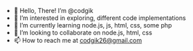 - 👋 Hello, There! I’m @codgik
- 👀 I’m interested in exploring, different code implementations
- 🌱 I’m currently learning node.js, js, html, css, some php
- 💞️ I’m looking to collaborate on node.js, html, css
- 📫 How to reach me at codgik26@gmail.com

<!---
codgik/codgik is a ✨ special ✨ repository because its `README.md`
(this file) appears on your GitHub profile.

You can click the Preview link to take a look at your changes.

Testing Commit
--->
